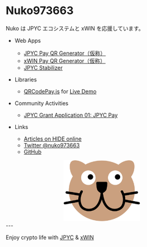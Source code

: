 # Nuko973663

Nuko は JPYC エコシステムと xWIN を応援しています。

- Web Apps

  - [JPYC Pay QR Generator（仮称）](https://nuko973663.github.io/jpycpayqr/)
  - [xWIN Pay QR Generator（仮称）](https://nuko973663.github.io/jpycpayqr/xwin.html)
  - [JPYC Stabilizer](https://nuko973663.github.io/JPYCstabilizer/)

- Libraries

  - [QRCodePay.js](https://github.com/Nuko973663/qrcodepayjs) for [Live Demo](https://nuko973663.github.io/qrcodepayjs/)

- Community Activities

  - [JPYC Grant Application 01: JPYC Pay](https://nuko973663.github.io/jpyc_grant_application01)

- Links
  - [Articles on HIDE online](https://hide.ac/user-articles?id=3gUbh2HlsmdPc5jsyjyrqcxJM6x2)
  - [Twitter @nuko973663](https://twitter.com/nuko973663)
  - [GitHub](https://github.com/Nuko973663)

<div style="text-align:center">
<img src="img/favicon.svg" width=200px>
</div>
---

Enjoy crypto life with [JPYC](https://jpyc.jp/) & [xWIN](https://xwin.finance/)
